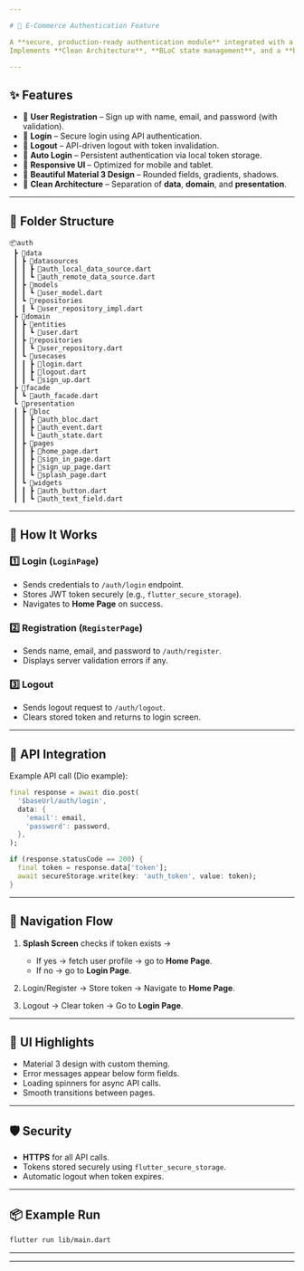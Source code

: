 ```yaml
---

# 🔐 E-Commerce Authentication Feature

A **secure, production-ready authentication module** integrated with a **real API** for your Flutter e-commerce application.
Implements **Clean Architecture**, **BLoC state management**, and a **beautiful Material 3 UI** for a smooth user experience.

---
```


## ✨ Features

* 👤 **User Registration** – Sign up with name, email, and password (with validation).
* 🔑 **Login** – Secure login using API authentication.
* 🚪 **Logout** – API-driven logout with token invalidation.
* 🔄 **Auto Login** – Persistent authentication via local token storage.
* 📱 **Responsive UI** – Optimized for mobile and tablet.
* 🎨 **Beautiful Material 3 Design** – Rounded fields, gradients, shadows.
* 🧩 **Clean Architecture** – Separation of **data**, **domain**, and **presentation**.

---

## 📂 Folder Structure

```
📦auth
 ┣ 📂data
 ┃ ┣ 📂datasources
 ┃ ┃ ┣ 📜auth_local_data_source.dart
 ┃ ┃ ┗ 📜auth_remote_data_source.dart
 ┃ ┣ 📂models
 ┃ ┃ ┗ 📜user_model.dart
 ┃ ┗ 📂repositories
 ┃ ┃ ┗ 📜user_repository_impl.dart
 ┣ 📂domain
 ┃ ┣ 📂entities
 ┃ ┃ ┗ 📜user.dart
 ┃ ┣ 📂repositories
 ┃ ┃ ┗ 📜user_repository.dart
 ┃ ┗ 📂usecases
 ┃ ┃ ┣ 📜login.dart
 ┃ ┃ ┣ 📜logout.dart
 ┃ ┃ ┗ 📜sign_up.dart
 ┣ 📂facade
 ┃ ┗ 📜auth_facade.dart
 ┗ 📂presentation
 ┃ ┣ 📂bloc
 ┃ ┃ ┣ 📜auth_bloc.dart
 ┃ ┃ ┣ 📜auth_event.dart
 ┃ ┃ ┗ 📜auth_state.dart
 ┃ ┣ 📂pages
 ┃ ┃ ┣ 📜home_page.dart
 ┃ ┃ ┣ 📜sign_in_page.dart
 ┃ ┃ ┣ 📜sign_up_page.dart
 ┃ ┃ ┗ 📜splash_page.dart
 ┃ ┗ 📂widgets
 ┃ ┃ ┣ 📜auth_button.dart
 ┃ ┃ ┗ 📜auth_text_field.dart
```

---

## 🚀 How It Works

### 1️⃣ Login (`LoginPage`)

* Sends credentials to `/auth/login` endpoint.
* Stores JWT token securely (e.g., `flutter_secure_storage`).
* Navigates to **Home Page** on success.

### 2️⃣ Registration (`RegisterPage`)

* Sends name, email, and password to `/auth/register`.
* Displays server validation errors if any.

### 3️⃣ Logout

* Sends logout request to `/auth/logout`.
* Clears stored token and returns to login screen.

---

## 🔌 API Integration

Example API call (Dio example):

```dart
final response = await dio.post(
  '$baseUrl/auth/login',
  data: {
    'email': email,
    'password': password,
  },
);

if (response.statusCode == 200) {
  final token = response.data['token'];
  await secureStorage.write(key: 'auth_token', value: token);
}
```

---

## 🧭 Navigation Flow

1. **Splash Screen** checks if token exists →

   * If yes → fetch user profile → go to **Home Page**.
   * If no → go to **Login Page**.
2. Login/Register → Store token → Navigate to **Home Page**.
3. Logout → Clear token → Go to **Login Page**.

---

## 🎨 UI Highlights

* Material 3 design with custom theming.
* Error messages appear below form fields.
* Loading spinners for async API calls.
* Smooth transitions between pages.

---

## 🛡 Security

* **HTTPS** for all API calls.
* Tokens stored securely using `flutter_secure_storage`.
* Automatic logout when token expires.

---

## 📦 Example Run

```bash
flutter run lib/main.dart
```

---

---
